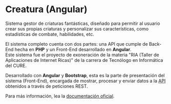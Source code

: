 # Creatura (Angular)  

Sistema gestor de criaturas fantásticas, diseñado para permitir al usuario 
crear sus propias criaturas y personalizar sus características, 
como estadísticas de combate, habilidades, etc.  

El sistema completo cuenta con dos partes: una API que cumple de Back-End hecha en **PHP** y un Front-End desarrollado en **Angular**.  
Este sistema fue el proyecto de exoneración de la materia "RIA (Taller de Aplicaciones de Internet Ricas)" de la carrera de Tecnólogo en Informática del CURE.  

Desarrollado con **Angular** y **Bootstrap**, esta es la parte de presentación del sistema (Front-End), encargada de mostrar, procesar y enviar datos a la [API](https://github.com/LatiosLaw/Creatura_PHP)  
obtenidos a través de peticiones REST.   

Para más información, lea la [documentación oficial](https://drive.google.com/file/d/1MTOnLv6uJ1HWjixXiNlgNOZRYMZpYZzR/view?usp=sharing).  
